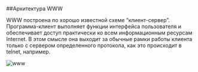 ##Архитектура WWW

WWW построена по хорошо  известной схеме “клиент-сервер”. Программа-клиент выполняет функции интерфейса  пользователя и обеспечивает доступ практически ко всем информационным  ресурсам Internet. В этом смысле она выходит за обычные рамки работы  клиента только с сервером определенного протокола, как это происходит в  telnet, например.

![www](http://lib.ru/LABIRINT/www.gif)